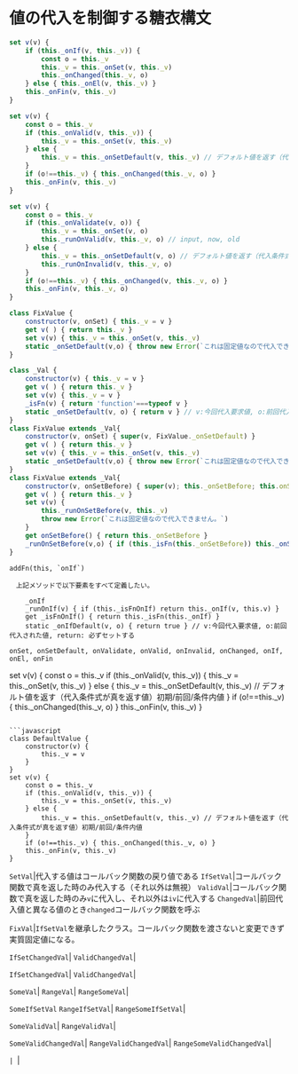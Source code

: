 # 値の代入を制御する糖衣構文

<!-- more -->

```javascript
set v(v) {
    if (this._onIf(v, this._v)) {
        const o = this._v
        this._v = this._onSet(v, this._v)
        this._onChanged(this._v, o)
    } else { this._onEl(v, this._v) }
    this._onFin(v, this._v)
}
```

```javascript
set v(v) {
    const o = this._v
    if (this._onValid(v, this._v)) {
        this._v = this._onSet(v, this._v)
    } else {
        this._v = this._onSetDefault(v, this._v) // デフォルト値を返す（代入条件式が真を返す値）初期/前回/条件内値
    }
    if (o!==this._v) { this._onChanged(this._v, o) }
    this._onFin(v, this._v)
}
```

```javascript
set v(v) {
    const o = this._v
    if (this._onValidate(v, o)) {
        this._v = this._onSet(v, o)
        this._runOnValid(v, this._v, o) // input, now, old
    } else {
        this._v = this._onSetDefault(v, o) // デフォルト値を返す（代入条件式が真を返す値）初期/前回/条件内値
        this._runOnInvalid(v, this._v, o)
    }
    if (o!==this._v) { this._onChanged(v, this._v, o) }
    this._onFin(v, this._v, o)
}
```


```javascript
class FixValue {
    constructor(v, onSet) { this._v = v }
    get v( ) { return this._v }
    set v(v) { this._v = this._onSet(v, this._v)
    static _onSetDefault(v,o) { throw new Error(`これは固定値なので代入できません。`) }
}
```
```javascript
class _Val {
    constructor(v) { this._v = v }
    get v( ) { return this._v }
    set v(v) { this._v = v }
    _isFn(v) { return 'function'===typeof v }
    static _onSetDefault(v, o) { return v } // v:今回代入要求値, o:前回代入された値, return そのままの値を返す
}
class FixValue extends _Val{
    constructor(v, onSet) { super(v, FixValue._onSetDefault) }
    get v( ) { return this._v }
    set v(v) { this._v = this._onSet(v, this._v)
    static _onSetDefault(v,o) { throw new Error(`これは固定値なので代入できません。`) }
}
class FixValue extends _Val{
    constructor(v, onSetBefore) { super(v); this._onSetBefore; this.onSet = FixValue.onSetError; }
    get v( ) { return this._v }
    set v(v) {
        this._runOnSetBefore(v, this._v)
        throw new Error(`これは固定値なので代入できません。`)
    }
    get onSetBefore() { return this._onSetBefore }
    _runOnSetBefore(v,o) { if (this._isFn(this._onSetBefore)) this._onSetBefore(v,o) }
}
```
```
addFn(this, `onIf`)

　上記メソッドで以下要素をすべて定義したい。

    _onIf
    _runOnIf(v) { if (this._isFnOnIf) return this._onIf(v, this.v) }
    get _isFnOnIf() { return this._isFn(this._onIf) }
    static _onIfDefault(v, o) { return true } // v:今回代入要求値, o:前回代入された値, return: 必ずセットする

```

`onSet, onSetDefault, onValidate, onValid, onInvalid, onChanged, onIf, onEl, onFin`



set v(v) {
    const o = this._v
    if (this._onValid(v, this._v)) {
        this._v = this._onSet(v, this._v)
    } else {
        this._v = this._onSetDefault(v, this._v) // デフォルト値を返す（代入条件式が真を返す値）初期/前回/条件内値
    }
    if (o!==this._v) { this._onChanged(this._v, o) }
    this._onFin(v, this._v)
}
```

```javascript
class DefaultValue {
    constructor(v) {
        this._v = v
    }
}
set v(v) {
    const o = this._v
    if (this._onValid(v, this._v)) {
        this._v = this._onSet(v, this._v)
    } else {
        this._v = this._onSetDefault(v, this._v) // デフォルト値を返す（代入条件式が真を返す値）初期/前回/条件内値
    }
    if (o!==this._v) { this._onChanged(this._v, o) }
    this._onFin(v, this._v)
}
```



`SetVal`|代入する値はコールバック関数の戻り値である
`IfSetVal`|コールバック関数で真を返した時のみ代入する（それ以外は無視）
`ValidVal`|コールバック関数で真を返した時のみ`v`に代入し、それ以外は`iv`に代入する
`ChangedVal`|前回代入値と異なる値のとき`changed`コールバック関数を呼ぶ

`FixVal`|`IfSetVal`を継承したクラス。コールバック関数を渡さないと変更できず実質固定値になる。

`IfSetChangedVal`|
`ValidChangedVal`|

`IfSetChangedVal`|
`ValidChangedVal`|

`SomeVal`|
`RangeVal`|
`RangeSomeVal`|

`SomeIfSetVal`
`RangeIfSetVal`|
`RangeSomeIfSetVal`|

`SomeValidVal`|
`RangeValidVal`|

`SomeValidChangedVal`|
`RangeValidChangedVal`|
`RangeSomeValidChangedVal`|

``|
``|

